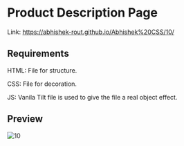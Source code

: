 # Product Description Page

  Link: https://abhishek-rout.github.io/Abhishek%20CSS/10/
  
## Requirements

  HTML: File for structure.
  
  CSS: File for decoration.
  
  JS: Vanila Tilt file is used to give the file a real object effect.

## Preview

![10](https://user-images.githubusercontent.com/64718836/92392385-d3fa9280-f13b-11ea-9e05-387e47c224c5.PNG)
